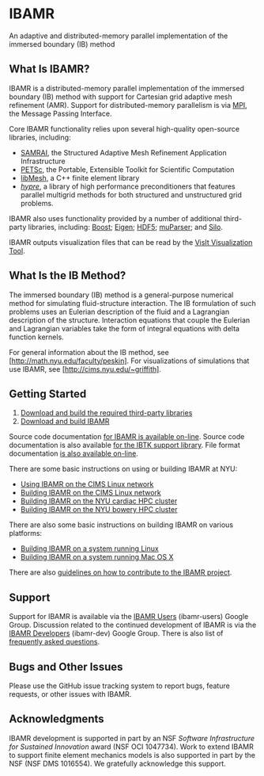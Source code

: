 IBAMR
=====

An adaptive and distributed-memory parallel implementation of the immersed boundary (IB) method

What Is IBAMR?
--------------

IBAMR is a distributed-memory parallel implementation of the immersed boundary (IB) method with support for Cartesian grid adaptive mesh refinement (AMR).  Support for distributed-memory parallelism is via [MPI](http://www.mcs.anl.gov/research/projects/mpi), the Message Passing Interface.

Core IBAMR functionality relies upon several high-quality open-source libraries, including:
 * [SAMRAI](https://computation-rnd.llnl.gov/SAMRAI), the Structured Adaptive Mesh Refinement Application Infrastructure
 * [PETSc](http://www.mcs.anl.gov/petsc), the Portable, Extensible Toolkit for Scientific Computation
 * [libMesh](http://libmesh.sourceforge.net), a C++ finite element library
 * [*hypre*](http://computation.llnl.gov/casc/linear_solvers/sls_hypre.html), a library of high performance preconditioners that features parallel multigrid methods for both structured and unstructured grid problems.
 
IBAMR also uses functionality provided by a number of additional third-party libraries, including: [Boost](http://www.boost.org); [Eigen](http://eigen.tuxfamily.org/index.php); [HDF5](http://www.hdfgroup.org/HDF5); [muParser](http://muparser.beltoforion.de); and [Silo](https://wci.llnl.gov/codes/silo).

IBAMR outputs visualization files that can be read by the [VisIt Visualization Tool](https://wci.llnl.gov/codes/visit).

What Is the IB Method?
----------------------

The immersed boundary (IB) method is a general-purpose numerical method for simulating fluid-structure interaction.  The IB formulation of such problems uses an Eulerian description of the fluid and a Lagrangian description of the structure.  Interaction equations that couple the Eulerian and Lagrangian variables take the form of integral equations with delta function kernels. </p><p>For general information about the IB method, see [http://math.nyu.edu/faculty/peskin].  For visualizations of simulations that use IBAMR, see [http://cims.nyu.edu/~griffith].

Getting Started
---------------

1. [Download and build the required third-party libraries](/p/ibamr/wiki/Building_Third_Party_Libraries)
2. [Download and build IBAMR](/p/ibamr/wiki/Building_IBAMR)

Source code documentation [for IBAMR is available on-line](http://ibamr.googlecode.com/svn/doc/ibamr/HEAD/html/annotated.html).  Source code documentation is also available [for the IBTK support library](http://ibamr.googlecode.com/svn/doc/ibtk/HEAD/html/annotated.html).  File format documentation [is also available on-line](http://ibamr.googlecode.com/svn/doc/ibamr/HEAD/html/classIBAMR_1_1IBStandardInitializer.html#_details).

There are some basic instructions on using or building IBAMR at NYU:
  * [Using IBAMR on the CIMS Linux network](/p/ibamr/wiki/IBAMR_CIMS)
  * [Building IBAMR on the CIMS Linux network](/p/ibamr/wiki/IBAMR_CIMS_Build)
  * [Building IBAMR on the NYU cardiac HPC cluster](/p/ibamr/wiki/IBAMR_cardiac_Build)
  * [Building IBAMR on the NYU bowery HPC cluster](/p/ibamr/wiki/IBAMR_bowery_Build)

There are also some basic instructions on building IBAMR on various platforms:
  * [Building IBAMR on a system running Linux](/p/ibamr/wiki/IBAMR_Linux_Build)
  * [Building IBAMR on a system running Mac OS X](/p/ibamr/wiki/IBAMR_OS_X_Build)

There are also [guidelines on how to contribute to the IBAMR project](/p/ibamr/wiki/IBAMR_Development).

Support
-------

Support for IBAMR is available via the [IBAMR Users](http://groups.google.com/group/ibamr-users) (ibamr-users) Google Group.  Discussion related to the continued development of IBAMR is via the [IBAMR Developers](http://groups.google.com/group/ibamr-dev) (ibamr-dev) Google Group. There is also list of [frequently asked questions](/p/ibamr/wiki/FAQ).

Bugs and Other Issues
---------------------

Please use the GitHub issue tracking system to report bugs, feature requests, or other issues with IBAMR.

Acknowledgments
---------------

IBAMR development is supported in part by an NSF <i>Software Infrastructure for Sustained Innovation</i> award (NSF OCI 1047734).  Work to extend IBAMR to support finite element mechanics models is also supported in part by the NSF (NSF DMS 1016554).  We gratefully acknowledge this support.
